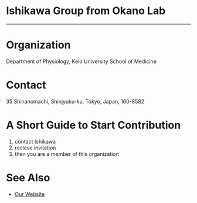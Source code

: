 # Ishikawa Group from Okano Lab
---
# Organization
Department of Physiology, Keio University School of Medicine

# Contact
35 Shinanomachi, Shinjyuku-ku, Tokyo, Japan, 160-8582

# A Short Guide to Start Contribution
1. contact Ishikawa
2. recieve invitation
3. then you are a member of this organization

# See Also
- [Our Website](http://www.okano-lab.com/, "岡野研 Weblog")
